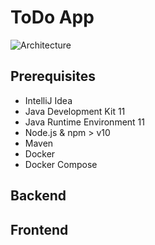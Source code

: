 # ToDo App

![Architecture](./docs/architecture.png)

##  Prerequisites
- IntelliJ Idea
- Java Development Kit 11
- Java Runtime Environment 11
- Node.js & npm > v10
- Maven
- Docker
- Docker Compose

## Backend



## Frontend